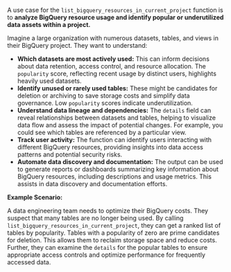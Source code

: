 A use case for the `list_bigquery_resources_in_current_project` function is to **analyze BigQuery resource usage and identify popular or underutilized data assets within a project.**

Imagine a large organization with numerous datasets, tables, and views in their BigQuery project. They want to understand:

* **Which datasets are most actively used:** This can inform decisions about data retention, access control, and resource allocation.  The `popularity` score, reflecting recent usage by distinct users, highlights heavily used datasets.
* **Identify unused or rarely used tables:** These might be candidates for deletion or archiving to save storage costs and simplify data governance. Low `popularity` scores indicate underutilization.
* **Understand data lineage and dependencies:** The `details` field can reveal relationships between datasets and tables, helping to visualize data flow and assess the impact of potential changes. For example, you could see which tables are referenced by a particular view.
* **Track user activity:** The function can identify users interacting with different BigQuery resources, providing insights into data access patterns and potential security risks.
* **Automate data discovery and documentation:** The output can be used to generate reports or dashboards summarizing key information about BigQuery resources, including descriptions and usage metrics.  This assists in data discovery and documentation efforts.

**Example Scenario:**

A data engineering team needs to optimize their BigQuery costs. They suspect that many tables are no longer being used. By calling `list_bigquery_resources_in_current_project`, they can get a ranked list of tables by popularity.  Tables with a popularity of zero are prime candidates for deletion.  This allows them to reclaim storage space and reduce costs.  Further, they can examine the `details` for the popular tables to ensure appropriate access controls and optimize performance for frequently accessed data.
